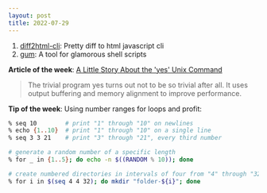 ```yaml
---
layout: post
title: 2022-07-29
---
```


1. [diff2html-cli](https://github.com/rtfpessoa/diff2html-cli): Pretty diff to html javascript cli
2. [gum](https://github.com/charmbracelet/gum): A tool for glamorous shell scripts

**Article of the week**: [A Little Story About the 'yes' Unix Command](https://endler.dev/2017/yes/)

> The trivial program yes turns out not to be so trivial after all. It uses output buffering and memory alignment to improve performance.

**Tip of the week**: Using number ranges for loops and profit:

```sh
% seq 10        # print "1" through "10" on newlines
% echo {1..10}  # print "1" through "10" on a single line
% seq 3 3 21    # print "3" through "21", every third number

# generate a random number of a specific length
% for _ in {1..5}; do echo -n $((RANDOM % 10)); done

# create numbered directories in intervals of four from "4" through "32"
% for i in $(seq 4 4 32); do mkdir "folder-${i}"; done
```
